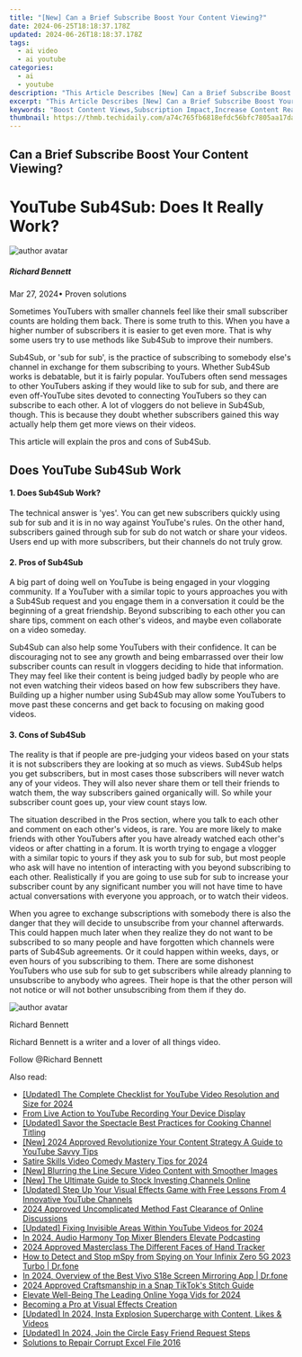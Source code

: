 ```yaml
---
title: "[New] Can a Brief Subscribe Boost Your Content Viewing?"
date: 2024-06-25T18:18:37.178Z
updated: 2024-06-26T18:18:37.178Z
tags:
  - ai video
  - ai youtube
categories:
  - ai
  - youtube
description: "This Article Describes [New] Can a Brief Subscribe Boost Your Content Viewing?"
excerpt: "This Article Describes [New] Can a Brief Subscribe Boost Your Content Viewing?"
keywords: "Boost Content Views,Subscription Impact,Increase Content Reach,Enhance Viewership,Elevate Engagement,Boost Article Traffic,Subscriber Benefits"
thumbnail: https://thmb.techidaily.com/a74c765fb6818efdc56bfc7805aa17daf214ba70cf5906bbca11c158a428c514.jpg
---
```


## Can a Brief Subscribe Boost Your Content Viewing?

# YouTube Sub4Sub: Does It Really Work?

![author avatar](https://images.wondershare.com/filmora/article-images/richard-bennett.jpg)

##### Richard Bennett

 Mar 27, 2024• Proven solutions

 Sometimes YouTubers with smaller channels feel like their small subscriber counts are holding them back. There is some truth to this. When you have a higher number of subscribers it is easier to get even more. That is why some users try to use methods like Sub4Sub to improve their numbers.

 Sub4Sub, or 'sub for sub', is the practice of subscribing to somebody else's channel in exchange for them subscribing to yours. Whether Sub4Sub works is debatable, but it is fairly popular. YouTubers often send messages to other YouTubers asking if they would like to sub for sub, and there are even off-YouTube sites devoted to connecting YouTubers so they can subscribe to each other. A lot of vloggers do not believe in Sub4Sub, though. This is because they doubt whether subscribers gained this way actually help them get more views on their videos.

 This article will explain the pros and cons of Sub4Sub.

## Does YouTube Sub4Sub Work

#### 1\. Does Sub4Sub Work?

 The technical answer is 'yes'. You can get new subscribers quickly using sub for sub and it is in no way against YouTube's rules. On the other hand, subscribers gained through sub for sub do not watch or share your videos. Users end up with more subscribers, but their channels do not truly grow.

#### 2\. Pros of Sub4Sub

 A big part of doing well on YouTube is being engaged in your vlogging community. If a YouTuber with a similar topic to yours approaches you with a Sub4Sub request and you engage them in a conversation it could be the beginning of a great friendship. Beyond subscribing to each other you can share tips, comment on each other's videos, and maybe even collaborate on a video someday.

 Sub4Sub can also help some YouTubers with their confidence. It can be discouraging not to see any growth and being embarrassed over their low subscriber counts can result in vloggers deciding to hide that information. They may feel like their content is being judged badly by people who are not even watching their videos based on how few subscribers they have. Building up a higher number using Sub4Sub may allow some YouTubers to move past these concerns and get back to focusing on making good videos.

#### 3\. Cons of Sub4Sub

 The reality is that if people are pre-judging your videos based on your stats it is not subscribers they are looking at so much as views. Sub4Sub helps you get subscribers, but in most cases those subscribers will never watch any of your videos. They will also never share them or tell their friends to watch them, the way subscribers gained organically will. So while your subscriber count goes up, your view count stays low.

 The situation described in the Pros section, where you talk to each other and comment on each other's videos, is rare. You are more likely to make friends with other YouTubers after you have already watched each other's videos or after chatting in a forum. It is worth trying to engage a vlogger with a similar topic to yours if they ask you to sub for sub, but most people who ask will have no intention of interacting with you beyond subscribing to each other. Realistically if you are going to use sub for sub to increase your subscriber count by any significant number you will not have time to have actual conversations with everyone you approach, or to watch their videos.

 When you agree to exchange subscriptions with somebody there is also the danger that they will decide to unsubscribe from your channel afterwards. This could happen much later when they realize they do not want to be subscribed to so many people and have forgotten which channels were parts of Sub4Sub agreements. Or it could happen within weeks, days, or even hours of you subscribing to them. There are some dishonest YouTubers who use sub for sub to get subscribers while already planning to unsubscribe to anybody who agrees. Their hope is that the other person will not notice or will not bother unsubscribing from them if they do.

![author avatar](https://images.wondershare.com/filmora/article-images/richard-bennett.jpg)

Richard Bennett

Richard Bennett is a writer and a lover of all things video.

Follow @Richard Bennett


<ins class="adsbygoogle"
     style="display:block"
     data-ad-format="autorelaxed"
     data-ad-client="ca-pub-7571918770474297"
     data-ad-slot="1223367746"></ins>



<ins class="adsbygoogle"
     style="display:block"
     data-ad-client="ca-pub-7571918770474297"
     data-ad-slot="8358498916"
     data-ad-format="auto"
     data-full-width-responsive="true"></ins>

<span class="atpl-alsoreadstyle">Also read:</span>
<div><ul>
<li><a href="https://youtube-tips.techidaily.com/ed-the-complete-checklist-for-youtube-video-resolution-and-size-for-2024/"><u>[Updated] The Complete Checklist for YouTube Video Resolution and Size for 2024</u></a></li>
<li><a href="https://youtube-tips.techidaily.com/live-action-to-youtube-recording-your-device-display/"><u>From Live Action to YouTube  Recording Your Device Display</u></a></li>
<li><a href="https://youtube-tips.techidaily.com/ed-savor-the-spectacle-best-practices-for-cooking-channel-titling/"><u>[Updated] Savor the Spectacle  Best Practices for Cooking Channel Titling</u></a></li>
<li><a href="https://youtube-tips.techidaily.com/024-approved-revolutionize-your-content-strategy-a-guide-to-youtube-savvy-tips/"><u>[New] 2024 Approved  Revolutionize Your Content Strategy  A Guide to YouTube Savvy Tips</u></a></li>
<li><a href="https://youtube-tips.techidaily.com/e-skills-video-comedy-mastery-tips-for-2024/"><u>Satire Skills  Video Comedy Mastery Tips for 2024</u></a></li>
<li><a href="https://youtube-tips.techidaily.com/lurring-the-line-secure-video-content-with-smoother-images/"><u>[New] Blurring the Line  Secure Video Content with Smoother Images</u></a></li>
<li><a href="https://youtube-tips.techidaily.com/he-ultimate-guide-to-stock-investing-channels-online/"><u>[New] The Ultimate Guide to Stock Investing Channels Online</u></a></li>
<li><a href="https://youtube-tips.techidaily.com/ed-step-up-your-visual-effects-game-with-free-lessons-from-4-innovative-youtube-channels/"><u>[Updated] Step Up Your Visual Effects Game with Free Lessons From 4 Innovative YouTube Channels</u></a></li>
<li><a href="https://youtube-tips.techidaily.com/approved-uncomplicated-method-fast-clearance-of-online-discussions/"><u>2024 Approved  Uncomplicated Method  Fast Clearance of Online Discussions</u></a></li>
<li><a href="https://youtube-tips.techidaily.com/ed-fixing-invisible-areas-within-youtube-videos-for-2024/"><u>[Updated] Fixing Invisible Areas Within YouTube Videos for 2024</u></a></li>
<li><a href="https://extra-hints.techidaily.com/in-2024-audio-harmony-top-mixer-blenders-elevate-podcasting/"><u>In 2024, Audio Harmony  Top Mixer Blenders Elevate Podcasting</u></a></li>
<li><a href="https://extra-support.techidaily.com/2024-approved-masterclass-the-different-faces-of-hand-tracker/"><u>2024 Approved  Masterclass  The Different Faces of Hand Tracker</u></a></li>
<li><a href="https://review-topics.techidaily.com/how-to-detect-and-stop-mspy-from-spying-on-your-infinix-zero-5g-2023-turbo-drfone-by-drfone-virtual-android/"><u>How to Detect and Stop mSpy from Spying on Your Infinix Zero 5G 2023 Turbo | Dr.fone</u></a></li>
<li><a href="https://screen-mirror.techidaily.com/in-2024-overview-of-the-best-vivo-s18e-screen-mirroring-app-drfone-by-drfone-android/"><u>In 2024, Overview of the Best Vivo S18e Screen Mirroring App | Dr.fone</u></a></li>
<li><a href="https://tiktok-video-recordings.techidaily.com/2024-approved-craftsmanship-in-a-snap-tiktoks-stitch-guide/"><u>2024 Approved  Craftsmanship in a Snap  TikTok's Stitch Guide</u></a></li>
<li><a href="https://youtube-clips.techidaily.com/elevate-well-being-the-leading-online-yoga-vids-for-2024/"><u>Elevate Well-Being  The Leading Online Yoga Vids for 2024</u></a></li>
<li><a href="https://extra-lessons.techidaily.com/becoming-a-pro-at-visual-effects-creation/"><u>Becoming a Pro at Visual Effects Creation</u></a></li>
<li><a href="https://instagram-video-recordings.techidaily.com/updated-in-2024-insta-explosion-supercharge-with-content-likes-and-videos/"><u>[Updated] In 2024, Insta Explosion  Supercharge with Content, Likes & Videos</u></a></li>
<li><a href="https://discord-videos.techidaily.com/updated-in-2024-join-the-circle-easy-friend-request-steps/"><u>[Updated] In 2024, Join the Circle  Easy Friend Request Steps</u></a></li>
<li><a href="https://techidaily.com/solutions-to-repair-corrupt-excel-file-2016-by-stellar-guide/"><u>Solutions to Repair Corrupt Excel File 2016</u></a></li>
</ul></div>
